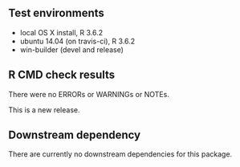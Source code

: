 ## Test environments
* local OS X install, R 3.6.2
* ubuntu 14.04 (on travis-ci), R 3.6.2
* win-builder (devel and release)

## R CMD check results

There were no ERRORs or WARNINGs or NOTEs.

This is a new release.

## Downstream dependency

There are currently no downstream dependencies for this package.
